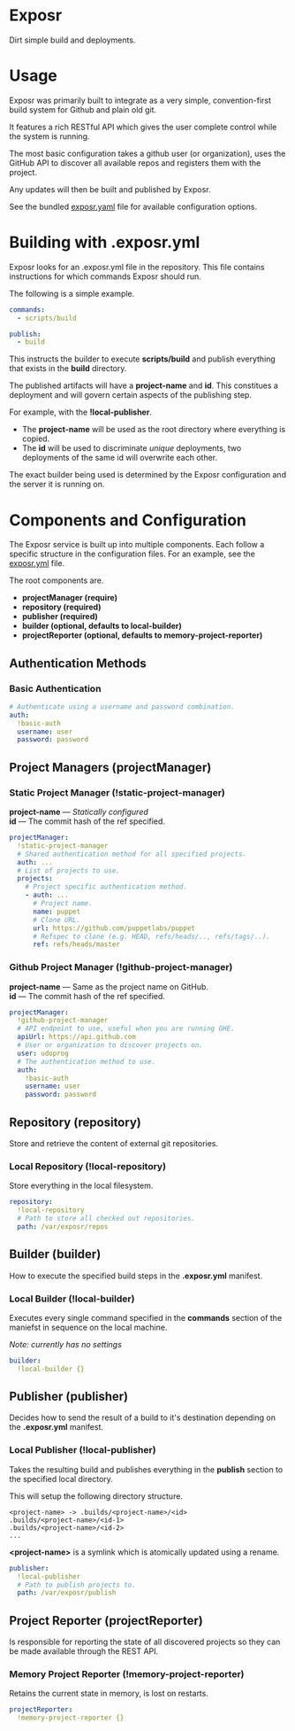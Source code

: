 # Exposr

Dirt simple build and deployments.

# Usage

Exposr was primarily built to integrate as a very simple, convention-first
build system for Github and plain old git.

It features a rich RESTful API which gives the user complete control while the
system is running.

The most basic configuration takes a github user (or organization), uses the
GitHub API to discover all available repos and registers them with the project.

Any updates will then be built and published by Exposr.

See the bundled [exposr.yaml](/exposr.yaml) file for available configuration
options.

# Building with .exposr.yml

Exposr looks for an .exposr.yml file in the repository.
This file contains instructions for which commands Exposr should run.

The following is a simple example.

```yaml
commands:
  - scripts/build

publish:
  - build
```

This instructs the builder to execute **scripts/build** and publish everything that
exists in the **build** directory.

The published artifacts will have a **project-name** and **id**.
This constitues a deployment and will govern certain aspects of the publishing step.

For example, with the **!local-publisher**.

* The **project-name** will be used as the root directory where everything is copied.
* The **id** will be used to discriminate *unique* deployments, two deployments
  of the same id will overwrite each other.

The exact builder being used is determined by the Exposr configuration and the
server it is running on.

# Components and Configuration

The Exposr service is built up into multiple components.
Each follow a specific structure in the configuration files.
For an example, see the [exposr.yml](/exposr.yml) file.

The root components are.

* **projectManager (require)**
* **repository (required)**
* **publisher (required)**
* **builder (optional, defaults to local-builder)**
* **projectReporter (optional, defaults to memory-project-reporter)**

## Authentication Methods
### Basic Authentication

```yaml
# Authenticate using a username and password combination.
auth:
  !basic-auth
  username: user
  password: password
```

## Project Managers (projectManager)

### Static Project Manager (!static-project-manager)

**project-name** &mdash; *Statically configured*<br />
**id** &mdash; The commit hash of the ref specified.

```yaml
projectManager:
  !static-project-manager
  # Shared authentication method for all specified projects.
  auth: ...
  # List of projects to use.
  projects:
    # Project specific authentication method.
    - auth: ...
      # Project name.
      name: puppet
      # Clone URL.
      url: https://github.com/puppetlabs/puppet
      # Refspec to clone (e.g. HEAD, refs/heads/.., refs/tags/..).
      ref: refs/heads/master
```

### Github Project Manager (!github-project-manager)

**project-name** &mdash; Same as the project name on GitHub.<br />
**id** &mdash; The commit hash of the ref specified.

```yaml
projectManager:
  !github-project-manager
  # API endpoint to use, useful when you are running GHE.
  apiUrl: https://api.github.com
  # User or organization to discover projects on.
  user: udoprog
  # The authentication method to use.
  auth:
    !basic-auth
    username: user
    password: password
```

## Repository (repository)

Store and retrieve the content of external git repositories.

### Local Repository (!local-repository)

Store everything in the local filesystem.

```yaml
repository:
  !local-repository
  # Path to store all checked out repositories.
  path: /var/exposr/repos
```

## Builder (builder)

How to execute the specified build steps in the **.exposr.yml** manifest.

### Local Builder (!local-builder)

Executes every single command specified in the **commands** section of the maniefst in sequence on the local machine.

*Note: currently has no settings*

```yaml
builder:
  !local-builder {}
```

## Publisher (publisher)

Decides how to send the result of a build to it's destination depending on the **.exposr.yml** manifest.

### Local Publisher (!local-publisher)

Takes the resulting build and publishes everything in the **publish** section to the specified local directory.

This will setup the following directory structure.

```text
<project-name> -> .builds/<project-name>/<id>
.builds/<project-name>/<id-1>
.builds/<project-name>/<id-2>
...
```

**&lt;project-name&gt;** is a symlink which is atomically updated using
a rename.

```yaml
publisher:
  !local-publisher
  # Path to publish projects to.
  path: /var/exposr/publish
```

## Project Reporter (projectReporter)

Is responsible for reporting the state of all discovered projects so they can be made available through the REST API.

### Memory Project Reporter (!memory-project-reporter)

Retains the current state in memory, is lost on restarts.

```yaml
projectReporter:
  !memory-project-reporter {}
```
